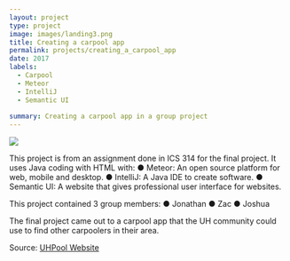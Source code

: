 ```yaml
---
layout: project
type: project
image: images/landing3.png
title: Creating a carpool app
permalink: projects/creating_a_carpool_app
date: 2017
labels:
  - Carpool
  - Meteor
  - IntelliJ
  - Semantic UI
  
summary: Creating a carpool app in a group project
---
```


<img class="ui image" src="{{ site.baseurl }}/images/landing3.png">

This project is from an assignment done in ICS 314 for the final project. It uses Java coding with HTML with:
●	Meteor: An open source platform for web, mobile and desktop.
●	IntelliJ: A Java IDE to create software. 
●	Semantic UI: A website that gives professional user interface for websites.

This project contained 3 group members:
●	Jonathan
●	Zac
●	Joshua

The final project came out to a carpool app that the UH community could use to find other carpoolers in their area. 

Source: <a href="https://github.com/jjhna/UHM/tree/master/ICS%20111/Project%203"><i class="large github icon "></i>UHPool Website</a>
